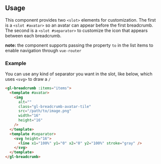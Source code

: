 ## Usage

This component provides two `<slot>` elements for customization. The first is a `<slot #avatar>`
so an avatar can appear before the first breadcrumb. The second is a `<slot #separator>` to
customize the icon that appears between each breadcrumb.

**note:** the component supports passing the property `to` in the list items to enable navigation
through `vue-router`

### Example

You can use any kind of separator you want in the slot, like below, which uses `<svg>`
to draw a `/`

```html
<gl-breadcrumb :items="items">
  <template #avatar>
    <img 
      alt=""
      class="gl-breadcrumb-avatar-tile"
      src="/path/to/image.png"
      width="16"
      height="16"
    />
  </template>
  <template #separator>
    <svg height="16">
      <line x1="100%" y1="0" x2="0" y2="100%" stroke="gray" />
    </svg>
  </template>
</gl-breadcrumb>
```
